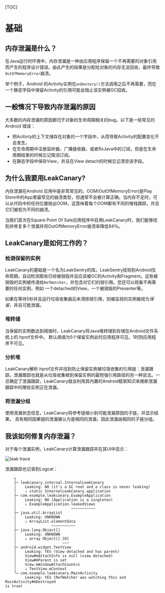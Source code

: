 [TOC]

# 基础

## 内存泄漏是什么？

在Java运行时环境中，内存泄漏是一种由应用程序保留一个不再需要的对象引用而产生的程序设计错误。由此产生的结果是分配给对象的内存无法回收，最终导致`OutOfMemoryError`崩溃。

举个例子，Android 的Activity实例在`onDestory()`方法调用之后不再需要，而在一个静态字段中保留Activity的引用可能会阻止该实例被GC回收。

## 一般情况下导致内存泄漏的原因

大多数的内存泄漏的原因都归于对象的生命周期相关的bug。以下是一些常见的Android 错误：

- 把Acitivty的上下文储存在对象的一个字段中，从而导致Activity的配置变化不会发生。
- 在生命周期中注册监听器，广播接收器，或者RxJava中的订阅，但是在生命周期结束的时候忘记取消订阅。
- 在静态字段中保存View，并且在View detach的时候忘记清空该字段。

## 为什么我要用LeakCanary?

内存泄漏在Android 应用中是非常常见的。OOM(OutOfMemoryError)是Play Store中的App里最常见的崩溃类型，但通常不会被计算正确。当内存不足时，可以从代码中的任何位置抛出OOM，这意味着每个OOM都有不同的堆栈跟踪，并且它们被视为不同的崩溃。

当我们首次在Square Point Of Sale应用程序中启用LeakCanary时，我们能够找到并修复多个泄漏并将OutOfMemoryError崩溃率降低94％。

## LeakCanary是如何工作的？

### 检测保留的实例

LeakCanary的基础是一个名为LeakSentry的库。LeakSentry挂钩到Android生命周期，自动检测那些已经被销毁并且应该被GC的Activity和Fragment。这些被销毁的实例被传递给`RefWatcher`，并包含对它们的弱引用。您还可以观看不再需要的任何实例，例如 一个detached的View，一个被销毁的Presenter等。

如果在等待5秒并且运行垃圾收集器后未清除弱引用，则被监视的实例被视为*保留*，并且可能泄漏。

### 堆转储

当保留的实例数达到阈值时，LeakCanary将Java堆转储到存储在Android文件系统上的.hprof文件中。 默认阈值为5个保留实例此时应用程序可见，1时则应用程序不可见。

### 分析堆

LeakCanary解析.hprof文件并找到防止保留实例被垃圾收集的引用链：泄漏跟踪。泄漏跟踪也就是从垃圾收集根到保留实例的最短强引用路径的另一种说法。一旦确定了泄漏跟踪，LeakCanary就会利用其内置的Android框架知识来推断泄漏跟踪中的哪些实例正在泄漏。

### 将泄漏分组

使用泄漏状态信息，LeakCanary将参考链缩小到可能泄漏原因的子链，并显示结果。 具有相同因果链的泄漏被认为是相同的泄漏，因此泄漏由相同的子链分组。

## 我该如何修复内存泄漏？

对于每个泄漏实例，LeakCanary计算泄漏跟踪并在其UI中显示：

![leak trace](https://square.github.io/leakcanary/images/leaktrace.png)

泄漏跟踪也记录到Logcat：

```
    ┬
    ├─ leakcanary.internal.InternalLeakCanary
    │    Leaking: NO (it's a GC root and a class is never leaking)
    │    ↓ static InternalLeakCanary.application
    ├─ com.example.leakcanary.ExampleApplication
    │    Leaking: NO (Application is a singleton)
    │    ↓ ExampleApplication.leakedViews
    │                         ~~~~~~~~~~~
    ├─ java.util.ArrayList
    │    Leaking: UNKNOWN
    │    ↓ ArrayList.elementData
    │                ~~~~~~~~~~~
    ├─ java.lang.Object[]
    │    Leaking: UNKNOWN
    │    ↓ array Object[].[0]
    │                     ~~~
    ├─ android.widget.TextView
    │    Leaking: YES (View detached and has parent)
    │    View#mAttachInfo is null (view detached)
    │    View#mParent is set
    │    View.mWindowAttachCount=1
    │    ↓ TextView.mContext
    ╰→ com.example.leakcanary.MainActivity
    ​     Leaking: YES (RefWatcher was watching this and MainActivity#mDestroyed
is true)
```

